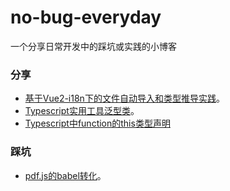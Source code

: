 # no-bug-everyday

一个分享日常开发中的踩坑或实践的小博客

### 分享
- [基于Vue2-i18n下的文件自动导入和类型推导实践](/share/i18n.md)。
- [Typescript实用工具泛型类](/share/typescript.md)。
- [Typescript中function的this类型声明](/share/ts-this.md)

### 踩坑
- [pdf.js的babel转化](/bug/pdfjs.md)。  

